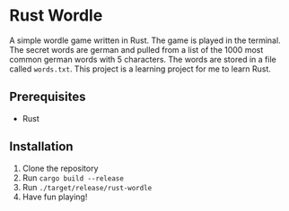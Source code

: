 # Rust Wordle

A simple wordle game written in Rust. The game is played in the terminal.
The secret words are german and pulled from a list of the 1000 most common german words with 5 characters. The words are stored in a file called `words.txt`.
This project is a learning project for me to learn Rust.

## Prerequisites

- Rust

## Installation

1. Clone the repository
2. Run `cargo build --release`
3. Run `./target/release/rust-wordle`
4. Have fun playing!
